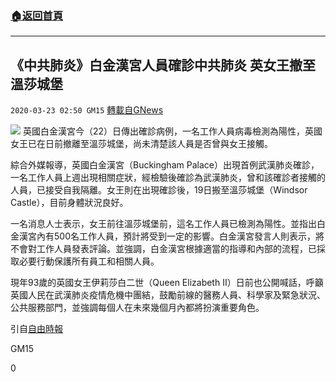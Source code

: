 ###  [:house:返回首頁](https://github.com/ourhimalayas/txt)
---

## 《中共肺炎》白金漢宮人員確診中共肺炎 英女王撤至溫莎城堡
`2020-03-23 02:50 GM15` [轉載自GNews](https://gnews.org/zh-hant/149376/)

![](https://s3-ap-northeast-1.amazonaws.com/news.guo.offload.media/wp-content/uploads/2020/03/23024750/phpDnZP5G.jpg)
英國白金漢宮今（22）日傳出確診病例，一名工作人員病毒檢測為陽性，英國女王已在日前撤離至溫莎城堡，尚未清楚該人員是否曾與女王接觸。

綜合外媒報導，英國白金漢宮（Buckingham Palace）出現首例武漢肺炎確診，一名工作人員上週出現相關症狀，經檢驗後確診為武漢肺炎，曾和該確診者接觸的人員，已接受自我隔離。女王則在出現確診後，19日搬至溫莎城堡（Windsor Castle），目前身體狀況良好。

一名消息人士表示，女王前往溫莎城堡前，這名工作人員已檢測為陽性。並指出白金漢宮內有500名工作人員，預計將受到一定的影響。白金漢宮發言人則表示，將不會對工作人員發表評論。並強調，白金漢宮根據適當的指導和內部的流程，已採取必要行動保護所有員工和相關人員。

現年93歲的英國女王伊莉莎白二世（Queen Elizabeth II）日前也公開喊話，呼籲英國人民在武漢肺炎疫情危機中團結，鼓勵前線的醫務人員、科學家及緊急狀況、公共服務部門，並強調每個人在未來幾個月內都將扮演重要角色。

引自[自由時報](https://news.ltn.com.tw/news/world/breakingnews/3108492)

GM15

0

